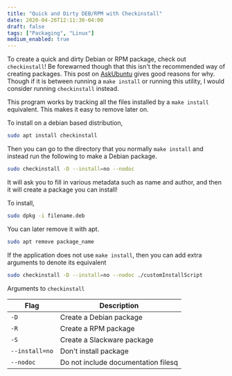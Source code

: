 ```yaml
---
title: "Quick and Dirty DEB/RPM with Checkinstall"
date: 2020-04-26T12:11:30-04:00
draft: false
tags: ["Packaging", "Linux"]
medium_enabled: true
---
```


To create a quick and dirty Debian or RPM package, check out `checkinstall`! Be forewarned though that this isn't the recommended way of creating packages. This post on [AskUbuntu](https://askubuntu.com/questions/1138384/why-is-checkinstall-no-longer-being-maintained) gives good reasons for why. Though if it is between running a `make install` or running this utility, I would consider running `checkinstall` instead.

This program works by tracking all the files installed by a `make install` equivalent. This makes it easy to remove later on. 

To install on a debian based distribution,

```bash
sudo apt install checkinstall
```

Then you can go to the directory that you normally `make install` and instead run the following to make a Debian package.

```bash
sudo checkinstall -D --install=no --nodoc
```

It will ask you to fill in various metadata such as name and author, and then it will create a package you can install!

To install,
```bash
sudo dpkg -i filename.deb
```

You can later remove it with apt.

```bash
sudo apt remove package_name
```

If the application does not use `make install`, then you can add extra arguments to denote its equivalent

```bash
sudo checkinstall -D --install=no --nodoc ./customInstallScript
```

Arguments to `checkinstall`

| Flag           | Description                         |
| -------------- | ----------------------------------- |
| `-D`           | Create a Debian package             |
| `-R`           | Create a RPM package                |
| `-S`           | Create a Slackware package          |
| `--install=no` | Don't install package               |
| `--nodoc`      | Do not include documentation filesq |

